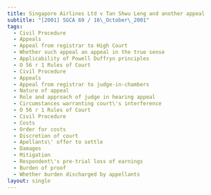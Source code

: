 ```yaml
---
title: Singapore Airlines Ltd v Tan Shwu Leng and another appeal
subtitle: "[2001] SGCA 69 / 16\_October\_2001"
tags:
  - Civil Procedure
  - Appeals
  - Appeal from registrar to High Court
  - Whether such appeal an appeal in the true sense
  - Applicability of Powell Duffryn principles
  - O 56 r 1 Rules of Court
  - Civil Procedure
  - Appeals
  - Appeal from registrar to judge-in-chambers
  - Nature of appeal
  - Role and approach of judge in hearing appeal
  - Circumstances warranting court\'s interference
  - O 56 r 1 Rules of Court
  - Civil Procedure
  - Costs
  - Order for costs
  - Discretion of court
  - Apellants\' offer to settle
  - Damages
  - Mitigation
  - Respondent\'s pre-trial loss of earnings
  - Burden of proof
  - Whether burden discharged by appellants
layout: single
---
```


